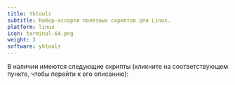 ```yaml
---
title: Yktools
subtitle: Набор-ассорти полезных скриптов для Linux.
platform: linux
icon: terminal-64.png
weight: 3
software: yktools
---
```


В наличии имеются следующие скрипты (кликните на соответствующем пункте, чтобы перейти к его описанию):